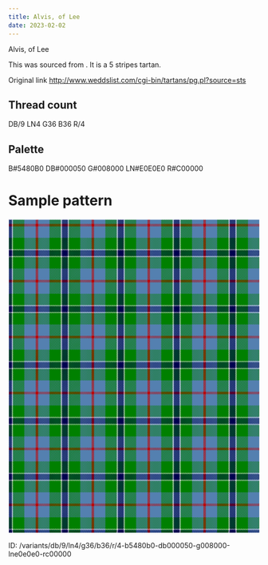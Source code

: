 ```yaml
---
title: Alvis, of Lee
date: 2023-02-02
---
```

Alvis, of Lee

This was sourced from <no value>.  It is a 5 stripes tartan.

Original link http://www.weddslist.com/cgi-bin/tartans/pg.pl?source=sts

## Thread count
DB/9 LN4 G36 B36 R/4

## Palette
B#5480B0 DB#000050 G#008000 LN#E0E0E0 R#C00000

# Sample pattern

![Tartan detail](tartan.png "DB/9 LN4 G36 B36 R/4 tartan")

ID: /variants/db/9/ln4/g36/b36/r/4-b5480b0-db000050-g008000-lne0e0e0-rc00000